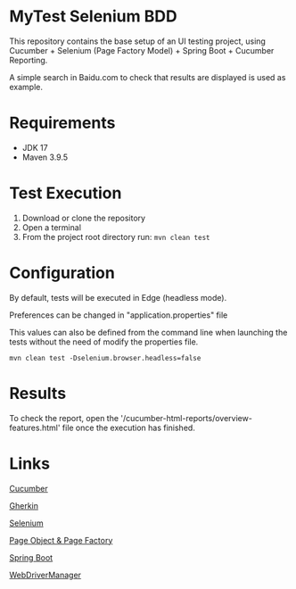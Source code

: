 # MyTest Selenium BDD

This repository contains the base setup of an UI testing project, using Cucumber + Selenium (Page Factory Model) + Spring Boot + Cucumber Reporting.

A simple search in Baidu.com to check that results are displayed is used as example.

# Requirements

* JDK 17
* Maven 3.9.5

# Test Execution

1. Download or clone the repository
2. Open a terminal
3. From the project root directory run:  `mvn clean test`

# Configuration

By default, tests will be executed in Edge (headless mode). 

Preferences can be changed in "application.properties" file

This values can also be defined from the command line when launching the tests without the need of
modify the properties file.

`mvn clean test -Dselenium.browser.headless=false`

# Results

To check the report, open the '/cucumber-html-reports/overview-features.html' file once the execution has finished.

# Links
    
   [Cucumber](<https://docs.cucumber.io/>)
   
   [Gherkin](<https://cucumber.io/docs/gherkin/>)
      
   [Selenium](<https://github.com/SeleniumHQ/selenium>)
      
   [Page Object & Page Factory](<https://www.tutorialselenium.com/2019/02/05/page-object-model-selenium-webdriver/>)
   
   [Spring Boot](<https://spring.io/projects/spring-boot>)
   
   [WebDriverManager](<https://github.com/bonigarcia/webdrivermanager>)
   